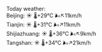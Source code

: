 Today weather:  
Beijing: ☀️   🌡️+29°C 🌬️↖11km/h  
Tianjin: ☀️   🌡️+31°C 🌬️↗11km/h  
Shijiazhuang: ☀️   🌡️+36°C 🌬️↖9km/h  
Tangshan: ☀️   🌡️+34°C 🌬️↗21km/h  
